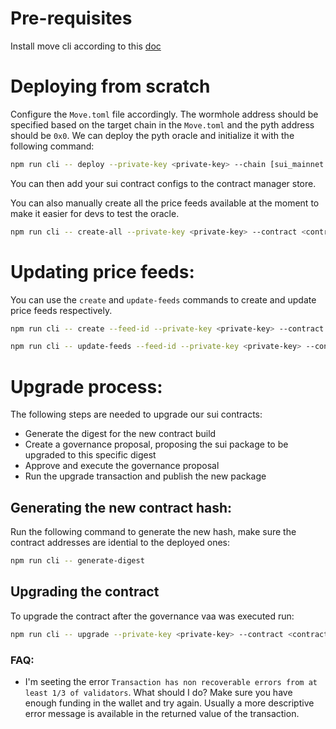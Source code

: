 # Pre-requisites

Install move cli according to this [doc](../contracts/README.md)

# Deploying from scratch

Configure the `Move.toml` file accordingly. The wormhole address should be specified based on the target chain in the `Move.toml` and the pyth address should be `0x0`.
We can deploy the pyth oracle and initialize it with the following command:

```bash
npm run cli -- deploy --private-key <private-key> --chain [sui_mainnet|sui_testnet]
```

You can then add your sui contract configs to the contract manager store.

You can also manually create all the price feeds available at the moment to make it easier for devs to test the oracle.

```bash
npm run cli -- create-all --private-key <private-key> --contract <contract-id>
```

# Updating price feeds:

You can use the `create` and `update-feeds` commands to create and update price feeds respectively.

```bash
npm run cli -- create --feed-id --private-key <private-key> --contract <contract-id>
```

```bash
npm run cli -- update-feeds --feed-id --private-key <private-key> --contract <contract-id>
```

# Upgrade process:

The following steps are needed to upgrade our sui contracts:

- Generate the digest for the new contract build
- Create a governance proposal, proposing the sui package to be upgraded to this specific digest
- Approve and execute the governance proposal
- Run the upgrade transaction and publish the new package

## Generating the new contract hash:

Run the following command to generate the new hash, make sure the contract addresses are idential to the deployed ones:

```bash
npm run cli -- generate-digest
```

## Upgrading the contract

To upgrade the contract after the governance vaa was executed run:

```bash
npm run cli -- upgrade --private-key <private-key> --contract <contract-id> --vaa <upgrade-vaa>
```

### FAQ:

- I'm seeting the error `Transaction has non recoverable errors from at least 1/3 of validators`. What should I do?
  Make sure you have enough funding in the wallet and try again. Usually a more descriptive error message is available in the returned value of the transaction.
